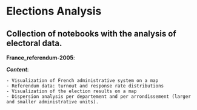 # Elections Analysis

## Collection of notebooks with the analysis of electoral data.

**France_referendum-2005**:

  ***Content***:
  
    - Visualization of French administrative system on a map
    - Referendum data: turnout and response rate distributions
    - Visualization of the election results on a map
    - Dispersion analysis per departement and per arrondissement (larger and smaller administrative units).

